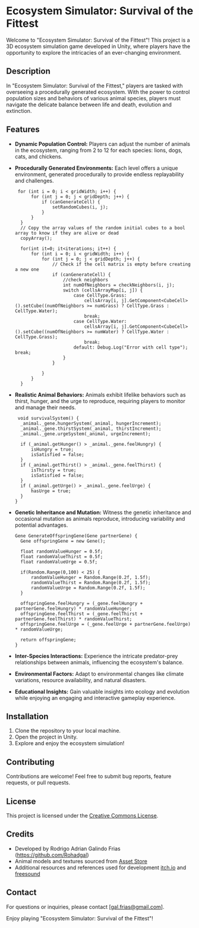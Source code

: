 # Ecosystem Simulator: Survival of the Fittest

Welcome to "Ecosystem Simulator: Survival of the Fittest"! This project is a 3D ecosystem simulation game developed in Unity, where players have the opportunity to explore the intricacies of an ever-changing environment.

## Description
In "Ecosystem Simulator: Survival of the Fittest," players are tasked with overseeing a procedurally generated ecosystem. With the power to control population sizes and behaviors of various animal species, players must navigate the delicate balance between life and death, evolution and extinction.

## Features
- **Dynamic Population Control:** Players can adjust the number of animals in the ecosystem, ranging from 2 to 12 for each species: lions, dogs, cats, and chickens.
- **Procedurally Generated Environments:** Each level offers a unique environment, generated procedurally to provide endless replayability and challenges.

       for (int i = 0; i < gridWidth; i++) {
            for (int j = 0; j < gridDepth; j++) {
                if (canGenerateCell) {
                    setRandomCubes(i, j);
                }
            }
        }
        // Copy the array values of the random initial cubes to a bool array to know if they are alive or dead
        copyArray();

        for(int it=0; it<iterations; it++) {
            for (int i = 0; i < gridWidth; i++) {
                for (int j = 0; j < gridDepth; j++) {
                    // Check if the cell matrix is empty before creating a new one
                    if (canGenerateCell) {
                        //check neighbors
                        int numOfNeighbors = checkNeighbors(i, j);
                        switch (cellsArrayMap[i, j]) {
                            case CellType.Grass:
                                cellsArray[i, j].GetComponent<CubeCell>().setCube((numOfNeighbors >= numGrass) ? CellType.Grass : CellType.Water);
                                break;
                            case CellType.Water:
                                cellsArray[i, j].GetComponent<CubeCell>().setCube((numOfNeighbors >= numWater) ? CellType.Water : CellType.Grass); 
                                break;
                            default: Debug.Log("Error with cell type"); break;
                        }
                    }

                }
            }   
        }
  
- **Realistic Animal Behaviors:** Animals exhibit lifelike behaviors such as thirst, hunger, and the urge to reproduce, requiring players to monitor and manage their needs.
  
       void survivalSystem() {
        _animal._gene.hungerSystem(_animal, hungerIncrement);
        _animal._gene.thirstSystem(_animal, thirstIncrement);
        _animal._gene.urgeSystem(_animal, urgeIncrement);

        if (_animal.getHunger() > _animal._gene.feelHungry) {
            isHungry = true;
            isSatisfied = false;
        }
        if (_animal.getThirst() > _animal._gene.feelThirst) {
            isThirsty = true;
            isSatisfied = false;
        }
        if (_animal.getUrge() > _animal._gene.feelUrge) {
            hasUrge = true;
        }
      }
  
- **Genetic Inheritance and Mutation:** Witness the genetic inheritance and occasional mutation as animals reproduce, introducing variability and potential advantages.

      Gene GenerateOffspringGene(Gene partnerGene) {
        Gene offspringGene = new Gene();

        float randomValueHunger = 0.5f;
        float randomValueThirst = 0.5f;
        float randomValueUrge = 0.5f;

        if(Random.Range(0,100) < 25) {
            randomValueHunger = Random.Range(0.2f, 1.5f);
            randomValueThirst = Random.Range(0.2f, 1.5f);
            randomValueUrge = Random.Range(0.2f, 1.5f);
        }

        offspringGene.feelHungry = (_gene.feelHungry + partnerGene.feelHungry) * randomValueHunger;
        offspringGene.feelThirst = (_gene.feelThirst + partnerGene.feelThirst) * randomValueThirst;
        offspringGene.feelUrge = (_gene.feelUrge + partnerGene.feelUrge) * randomValueUrge;

        return offspringGene;
      }
  
- **Inter-Species Interactions:** Experience the intricate predator-prey relationships between animals, influencing the ecosystem's balance.
- **Environmental Factors:** Adapt to environmental changes like climate variations, resource availability, and natural disasters.
- **Educational Insights:** Gain valuable insights into ecology and evolution while enjoying an engaging and interactive gameplay experience.

## Installation
1. Clone the repository to your local machine.
2. Open the project in Unity.
3. Explore and enjoy the ecosystem simulation!

## Contributing
Contributions are welcome! Feel free to submit bug reports, feature requests, or pull requests.

## License
This project is licensed under the [Creative Commons License](LICENSE).

## Credits
- Developed by Rodrigo Adrian Galindo Frias (https://github.com/Rohadgal)
- Animal models and textures sourced from [Asset Store](https://assetstore.unity.com/) 
- Additional resources and references used for development [itch.io](https://itch.io/) and [freesound](https://freesound.org/)

## Contact
For questions or inquiries, please contact [gal.frias@gmail.com].

Enjoy playing "Ecosystem Simulator: Survival of the Fittest"!
